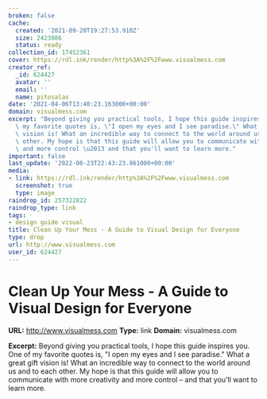 ```yaml
---
broken: false
cache:
  created: '2021-09-20T19:27:53.910Z'
  size: 2423886
  status: ready
collection_id: 17452361
cover: https://rdl.ink/render/http%3A%2F%2Fwww.visualmess.com
creator_ref:
  _id: 624427
  avatar: ''
  email: ''
  name: pitosalas
date: '2021-04-06T13:40:23.163000+00:00'
domain: visualmess.com
excerpt: "Beyond giving you practical tools, I hope this guide inspires you. One of\
  \ my favorite quotes is, \"I open my eyes and I see paradise.\" What a great gift\
  \ vision is! What an incredible way to connect to the world around us and to each\
  \ other. My hope is that this guide will allow you to communicate with more creativity\
  \ and more control \u2013 and that you'll want to learn more."
important: false
last_update: '2022-06-23T22:43:23.861000+00:00'
media:
- link: https://rdl.ink/render/http%3A%2F%2Fwww.visualmess.com
  screenshot: true
  type: image
raindrop_id: 257322822
raindrop_type: link
tags:
- design guide visual
title: Clean Up Your Mess - A Guide to Visual Design for Everyone
type: drop
url: http://www.visualmess.com
user_id: 624427
---
```


# Clean Up Your Mess - A Guide to Visual Design for Everyone

**URL:** http://www.visualmess.com
**Type:** link
**Domain:** visualmess.com

**Excerpt:** Beyond giving you practical tools, I hope this guide inspires you. One of my favorite quotes is, "I open my eyes and I see paradise." What a great gift vision is! What an incredible way to connect to the world around us and to each other. My hope is that this guide will allow you to communicate with more creativity and more control – and that you'll want to learn more.
